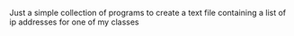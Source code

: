 Just a simple collection of programs to
create a text file containing a list 
of ip addresses for one of my classes